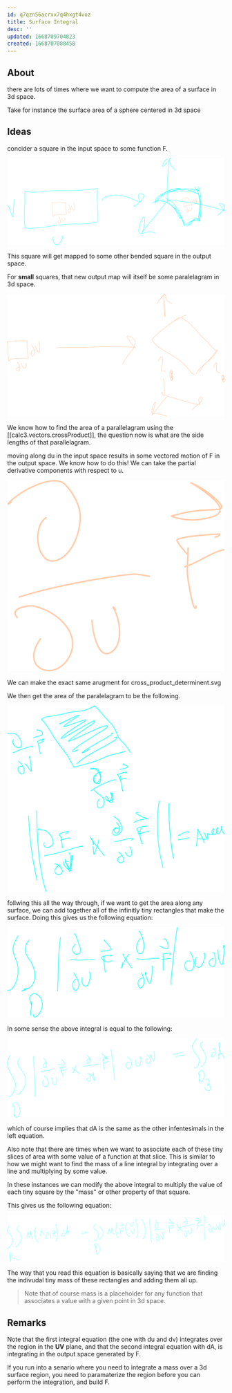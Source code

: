 ```yaml
---
id: q7qzn56acrxx7q4hxgt4voz
title: Surface Integral
desc: ''
updated: 1668709704823
created: 1668707088458
---
```


## About

there are lots of times where we want to compute the area of a surface in 3d space. 

Take for instance the surface area of a sphere centered in 3d space

## Ideas



concider a square in the input space to some function F.

![alt](./assets/images/surface_chop.svg)

This square will get mapped to some other bended square in the output space.

For **small** squares, that new output map will itself be some paralelagram in 3d space.

![alt](./assets/images/3d_mapping.svg)

We know how to find the area of a parallelagram using the [[calc3.vectors.crossProduct]], the question now is what are the side lengths of that parallelagram.

moving along du in the input space results in some vectored motion of F in the output space. We know how to do this! We can take the partial derivative components with respect to u.

![alt](./assets/images/f_change.svg)

We can make the exact same arugment for cross_product_determinent.svg

We then get the area of the paralelagram to be the following.

![alt](./assets/images/surface_area_curved.svg)

follwing this all the way through, if we want to get the area along any surface, we can add together all of the infinitly tiny rectangles that make the surface. Doing this gives us the following equation:

![alt](./assets/images/integral_area_equation.svg)


In some sense the above integral is equal to the following:

![alt](./assets/images/equivilence_surface_integral.svg)

which of course implies that dA is the same as the other infentesimals in the left equation.


Also note that there are times when we want to associate each of these tiny slices of area with some value of a function at that slice. This is similar to how we might want to find the mass of a line integral by integrating over a line and multiplying by some value.

In these instances we can modify the above integral to multiply the value of each tiny square by the "mass" or other property of that square.

This gives us the following equation:

![alt](./assets/images/equivilence_surface_integral_mass.svg)

The way that you read this equation is basically saying that we are finding the indivudal tiny mass of these rectangles and adding them all up.

> Note that of course mass is a placeholder for any function that associates a value with a given point in 3d space.

## Remarks

Note that the first integral equation (the one with du and dv) integrates over the region in the **UV** plane, and that the second integral equation with dA, is integrating in the output space generated by F.

If you run into a senario where you need to integrate a mass over a 3d surface region, you need to paramaterize the region before you can perform the integration, and build F.
